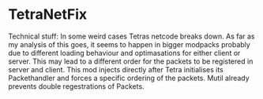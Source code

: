 # TetraNetFix


Technical stuff: 
In some weird cases Tetras netcode breaks down.
As far as my analysis of this goes, it seems to happen in bigger modpacks probably due to different loading behaviour and optimasations for either client or server.
This may lead to a different order for the packets to be registered in server and client.
This mod injects directly after Tetra initialises its Packethandler and forces a specific ordering of the packets.
Mutil already prevents double regestrations of Packets.

